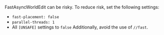 FastAsyncWorldEdit can be risky.  To reduce risk, set the following settings:
- `fast-placement: false`
- `parallel-threads: 1`
- All `[UNSAFE]` settings to `false`
Additionally, avoid the use of `//fast`.
